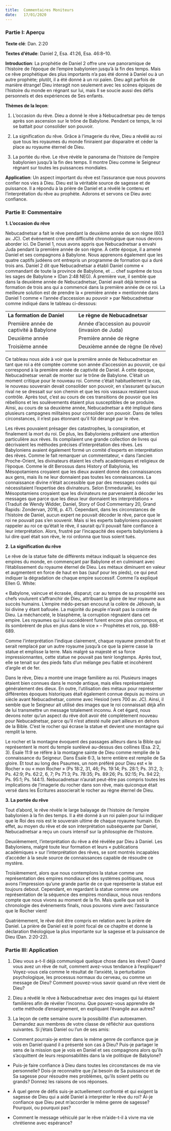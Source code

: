 ```yaml
---
title:  Commentaires Moniteurs
date:   17/01/2020
---
```


### Partie I: Aperçu

**Texte clé**: Dan. 2:20

**Textes d’étude**: Daniel 2, Esa. 41:26, Esa. 46:8–10.

**Introduction**: La prophétie de Daniel 2 offre une vue panoramique de l’histoire de l’époque de l’empire babylonien jusqu’à la fin des temps. Mais ce rêve prophétique des plus importants n’a pas été donné à Daniel ou à un autre prophète; plutôt, il a été donné à un roi païen. Dieu agit parfois de manière étrange! Dieu interagit non seulement avec les scènes épiques de l’histoire du monde en régnant sur lui, mais Il se soucie aussi des défis personnels et des expériences de Ses enfants.

**Thèmes de la leçon**:

1. L’occasion du rêve. Dieu a donné le rêve à Nebucadnetsar peu de temps après son ascension sur le trône de Babylone. Pendant ce temps, le roi se battait pour consolider son pouvoir.

2. La signification du rêve. Grâce à l’imagerie du rêve, Dieu a révélé au roi que tous les royaumes du monde finiraient par disparaitre et céder la place au royaume éternel de Dieu.

3. La portée du rêve. Le rêve révèle le panorama de l’histoire de l’empire babylonien jusqu’à la fin des temps. Il montre Dieu comme le Seigneur régnant sur toutes les puissances mondiales.

**Application**: Un aspect important du rêve est l’assurance que nous pouvons confier nos vies à Dieu. Dieu est la véritable source de sagesse et de puissance. Il a répondu à la prière de Daniel et a révélé le contenu et l’interprétation du rêve au prophète. Adorons et servons ce Dieu avec confiance.

### Partie II: Commentaire

**1. L’occasion du rêve**

Nebucadnetsar a fait le rêve pendant la deuxième année de son règne (603 av. JC). Cet évènement crée une difficulté chronologique que nous devons aborder ici. De Daniel 1, nous avons appris que Nebucadnetsar a envahi Juda pendant la première année de son règne. À cette époque, il a amené Daniel et ses compagnons à Babylone. Nous apprenons également que les quatre captifs judéens ont entrepris un programme de formation qui a duré trois ans. Daniel 2 dit que Nebucadnetsar a établi Daniel comme « commandant de toute la province de Babylone, et … chef suprême de tous les sages de Babylone » (Dan 2:48 NEG). À première vue, il semble que dans la deuxième année de Nebucadnetsar, Daniel avait déjà terminé sa formation de trois ans qui a commencé dans la première année de ce roi. La meilleure solution est de prendre la « première année » mentionnée dans Daniel 1 comme « l’année d’accession au pouvoir » par Nebucadnetsar comme indiqué dans le tableau ci-dessous:

| | |
|---|---|
| **La formation de Daniel** | **Le règne de Nebucadnetsar** |
| Première année de captivité à Babylone | Année d’accession au pouvoir (invasion de Juda) |
| Deuxième année | Première année de règne |
| Troisième année | Deuxième année de règne (le rêve) |

Ce tableau nous aide à voir que la première année de Nebucadnetsar en tant que roi a été comptée comme son année d’accession au pouvoir, ce qui correspond à la première année de captivité de Daniel. À cette époque, Nebucadnetsar venait de monter sur le trône de Babylone. C’était un moment critique pour le nouveau roi. Comme c’était habituellement le cas, le nouveau souverain devait consolider son pouvoir, en s’assurant qu’aucun rival ne se dressait sur son chemin et que les rois vassaux restaient sous contrôle. Après tout, c’est au cours de ces transitions de pouvoir que les rébellions et les soulèvements étaient plus susceptibles de se produire. Ainsi, au cours de sa deuxième année, Nebucadnetsar a été impliqué dans plusieurs campagnes militaires pour consolider son pouvoir. Dans de telles circonstances, il n’est pas étonnant qu’il fût dérangé par le rêve.

Les rêves pouvaient présager des catastrophes, la conspiration, et finalement la mort du roi. De plus, les Babyloniens prêtaient une attention particulière aux rêves. Ils compilaient une grande collection de livres qui décrivaient les méthodes précises d’interprétation des rêves. Les Babyloniens avaient également formé un comité d’experts en interprétation des rêves. Comme le fait remarquer un commentateur, « dans l’ancien Proche-Orient, les divinateurs étaient les chefs académiques et religieux de l’époque. Comme le dit Berossus dans History of Babylonia, les Mésopotamiens croyaient que les dieux avaient donné des connaissances aux gens, mais ils ne leur donnaient pas toutes les connaissances. La connaissance divine n’était accessible que par des messages codés qui nécessitaient l’expertise des divinateurs. Selon Enmeduranki, les Mésopotamiens croyaient que les divinateurs ne parvenaient à décoder les messages que parce que les dieux leur donnaient les interprétations » (Traduit de Wendy Widder, Daniel, Story of God Commentary 20, Grand Rapids: Zondervan, 2016, p. 47). Cependant, dans les circonstances de l’histoire de Daniel, aucun expert ne pouvait décoder le rêve, parce que le roi ne pouvait pas s’en souvenir. Mais si les experts babyloniens pouvaient rappeler au roi ce qu’était le rêve, il saurait qu’il pouvait faire confiance à leur interprétation. Alors, frustré par l’incapacité des experts babyloniens à lui dire quel était son rêve, le roi ordonna que tous soient tués.

**2. La signification du rêve**

Le rêve de la statue faite de différents métaux indiquait la séquence des empires du monde, en commençant par Babylone et en culminant avec l’établissement du royaume éternel de Dieu. Les métaux diminuent en valeur et augmentent en force de haut en bas (sauf pour les pieds), ce qui peut indiquer la dégradation de chaque empire successif. Comme l’a expliqué Ellen G. White:

« Babylone, vaincue et écrasée, disparut; car au temps de sa prospérité ses chefs voulurent s’affranchir de Dieu, attribuant la gloire de leur royaume aux succès humains. L’empire médo-persan encourut la colère de Jéhovah, la loi divine y étant bafouée. La majorité du peuple n’avait pas la crainte de Dieu. La méchanceté, le blasphème, la corruption régnaient dans cet empire. Les royaumes qui lui succédèrent furent encore plus corrompus, et ils sombrèrent de plus en plus dans le vice » – Prophètes et rois, pp. 688-689.

Comme l’interprétation l’indique clairement, chaque royaume prendrait fin et serait remplacé par un autre royaume jusqu’à ce que la pierre casse la statue et emplisse la terre. Mais malgré sa majesté et sa force impressionnantes, cette statue ne pouvait pas tenir longtemps. Après tout, elle se tenait sur des pieds faits d’un mélange peu fiable et incohérent d’argile et de fer.

Dans le rêve, Dieu a montré une image familière au roi. Plusieurs images étaient bien connues dans le monde antique, mais elles représentaient généralement des dieux. En outre, l’utilisation des métaux pour représenter différentes époques historiques était également connue depuis au moins un siècle avant Nebucadnetsar, comme avec Hesiod (vers 700 av. JC). Ainsi, il semble que le Seigneur ait utilisé des images que le roi connaissait déjà afin de lui transmettre un message totalement inconnu. À cet égard, nous devons noter qu’un aspect du rêve doit avoir été complètement nouveau pour Nebucadnetsar, parce qu’il n’est attesté nulle part ailleurs en dehors de la Bible. C’est le rocher qui écrase la statue et devient une montagne qui remplit la terre.

Le rocher et la montagne évoquent des passages ailleurs dans la Bible qui représentent le mont du temple surélevé au-dessus des collines (Esa. 2:2, 3). Ésaïe 11:9 se réfère à la montagne sainte de Dieu comme remplie de la connaissance du Seigneur. Dans Ésaïe 6:3, la terre entière est remplie de Sa gloire. Et tout au long des Psaumes, un nom préféré pour Dieu est « le Rocher » ou « mon Rocher » (Ps 18:2, 31, 46; Ps. 19:14; Ps. 28:1; Ps. 31:2, 3; Ps. 42:9; Ps. 62:2, 6, 7; Ps 71:3; Ps. 78:35; Ps. 89:26; Ps. 92:15; Ps. 94:22; Ps. 95:1; Ps. 144:1). Nebucadnetsar n’aurait peut-être pas compris toutes les implications de l’imagerie du rocher dans son rêve, mais quiconque était versé dans les Écritures associerait le rocher au règne éternel de Dieu.

**3. La portée du rêve**

Tout d’abord, le rêve révèle le large balayage de l’histoire de l’empire babylonien à la fin des temps. Il a été donné à un roi païen pour lui indiquer que le Roi des rois est le souverain ultime de chaque royaume humain. En effet, au moyen du rêve et de son interprétation subséquente par Daniel, Nebucadnetsar a reçu un cours intensif sur la philosophie de l’histoire.

Deuxièmement, l’interprétation du rêve a été révélée par Dieu à Daniel. Les Babyloniens, malgré toute leur formation et leurs « publications académiques » sur l’interprétation des rêves, se sont montrés incapables d’accéder à la seule source de connaissances capable de résoudre ce mystère.

Troisièmement, alors que nous contemplons la statue comme une représentation des empires mondiaux et des systèmes politiques, nous avons l’impression qu’une grande partie de ce que représente la statue est toujours debout. Cependant, en regardant la statue comme une représentation de la séquence des empires mondiaux, nous nous rendons compte que nous vivons au moment de la fin. Mais quelle que soit la chronologie des évènements finals, nous pouvons vivre avec l’assurance que le Rocher vient!

Quatrièmement, le rêve doit être compris en relation avec la prière de Daniel. La prière de Daniel est le point focal de ce chapitre et donne la déclaration théologique la plus importante sur la sagesse et la puissance de Dieu (Dan. 2:20-22).

### Partie III: Application

1. Dieu vous a-t-Il déjà communiqué quelque chose dans les rêves? Quand vous avez un rêve de nuit, comment avez-vous tendance à l’expliquer? Voyez-vous cela comme le résultat de l’anxiété, la perturbation psychologique, les processus normaux du cerveau, ou comme un message de Dieu? Comment pouvez-vous savoir quand un rêve vient de Dieu?

2. Dieu a révélé le rêve à Nebucadnetsar avec des images qui lui étaient familières afin de révéler l’inconnu. Que pouvez-vous apprendre de cette méthode d’enseignement, en expliquant l’évangile aux autres?

3. La leçon de cette semaine ouvre la possibilité d’un autoexamen. Demandez aux membres de votre classe de réfléchir aux questions suivantes. Si j’étais Daniel ou l’un de ses amis:

- Comment pourrais-je entrer dans le même genre de confiance que je vois en Daniel quand il a présenté son cas à Dieu? Puis-je partager le sens de la mission que je vois en Daniel et ses compagnons alors qu’ils s’acquittent de leurs responsabilités dans la vie politique de Babylone?

- Puis-je faire confiance à Dieu dans toutes les circonstances de ma vie personnelle? Dois-je reconnaitre que j’ai besoin de Sa puissance et de Sa sagesse pour résoudre mes problèmes, qu’ils soient petits ou grands? Donnez les raisons de vos réponses.

- À quel genre de défis suis-je actuellement confronté et qui exigent la sagesse de Dieu qui a aidé Daniel à interpréter le rêve du roi? Ai-je confiance que Dieu peut m’accorder le même genre de sagesse? Pourquoi, ou pourquoi pas?

- Comment le message véhiculé par le rêve m’aide-t-il à vivre ma vie chrétienne avec espérance?